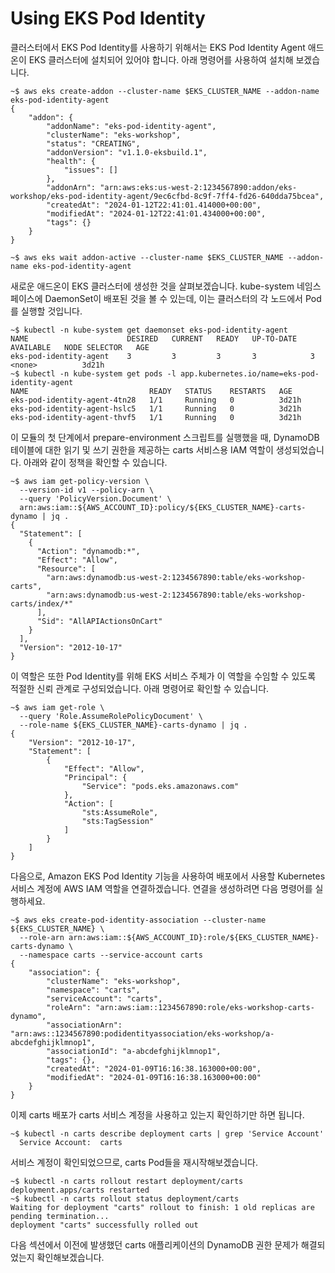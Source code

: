 # Using EKS Pod Identity

클러스터에서 EKS Pod Identity를 사용하기 위해서는 EKS Pod Identity Agent 애드온이 EKS 클러스터에 설치되어 있어야 합니다. 아래 명령어를 사용하여 설치해 보겠습니다.

```
~$ aws eks create-addon --cluster-name $EKS_CLUSTER_NAME --addon-name eks-pod-identity-agent
{
    "addon": {
        "addonName": "eks-pod-identity-agent",
        "clusterName": "eks-workshop",
        "status": "CREATING",
        "addonVersion": "v1.1.0-eksbuild.1",
        "health": {
            "issues": []
        },
        "addonArn": "arn:aws:eks:us-west-2:1234567890:addon/eks-workshop/eks-pod-identity-agent/9ec6cfbd-8c9f-7ff4-fd26-640dda75bcea",
        "createdAt": "2024-01-12T22:41:01.414000+00:00",
        "modifiedAt": "2024-01-12T22:41:01.434000+00:00",
        "tags": {}
    }
}
 
~$ aws eks wait addon-active --cluster-name $EKS_CLUSTER_NAME --addon-name eks-pod-identity-agent
```

새로운 애드온이 EKS 클러스터에 생성한 것을 살펴보겠습니다. kube-system 네임스페이스에 DaemonSet이 배포된 것을 볼 수 있는데, 이는 클러스터의 각 노드에서 Pod를 실행할 것입니다.

```
~$ kubectl -n kube-system get daemonset eks-pod-identity-agent
NAME                      DESIRED   CURRENT   READY   UP-TO-DATE   AVAILABLE   NODE SELECTOR   AGE
eks-pod-identity-agent    3         3         3       3            3           <none>          3d21h
~$ kubectl -n kube-system get pods -l app.kubernetes.io/name=eks-pod-identity-agent
NAME                           READY   STATUS    RESTARTS   AGE
eks-pod-identity-agent-4tn28   1/1     Running   0          3d21h
eks-pod-identity-agent-hslc5   1/1     Running   0          3d21h
eks-pod-identity-agent-thvf5   1/1     Running   0          3d21h
```

이 모듈의 첫 단계에서 prepare-environment 스크립트를 실행했을 때, DynamoDB 테이블에 대한 읽기 및 쓰기 권한을 제공하는 carts 서비스용 IAM 역할이 생성되었습니다. 아래와 같이 정책을 확인할 수 있습니다.

```
~$ aws iam get-policy-version \
  --version-id v1 --policy-arn \
  --query 'PolicyVersion.Document' \
  arn:aws:iam::${AWS_ACCOUNT_ID}:policy/${EKS_CLUSTER_NAME}-carts-dynamo | jq .
{
  "Statement": [
    {
      "Action": "dynamodb:*",
      "Effect": "Allow",
      "Resource": [
        "arn:aws:dynamodb:us-west-2:1234567890:table/eks-workshop-carts",
        "arn:aws:dynamodb:us-west-2:1234567890:table/eks-workshop-carts/index/*"
      ],
      "Sid": "AllAPIActionsOnCart"
    }
  ],
  "Version": "2012-10-17"
}
```



이 역할은 또한 Pod Identity를 위해 EKS 서비스 주체가 이 역할을 수임할 수 있도록 적절한 신뢰 관계로 구성되었습니다. 아래 명령어로 확인할 수 있습니다.

```
~$ aws iam get-role \
  --query 'Role.AssumeRolePolicyDocument' \
  --role-name ${EKS_CLUSTER_NAME}-carts-dynamo | jq .
{
    "Version": "2012-10-17",
    "Statement": [
        {
            "Effect": "Allow",
            "Principal": {
                "Service": "pods.eks.amazonaws.com"
            },
            "Action": [
                "sts:AssumeRole",
                "sts:TagSession"
            ]
        }
    ]
}
```



다음으로, Amazon EKS Pod Identity 기능을 사용하여 배포에서 사용할 Kubernetes 서비스 계정에 AWS IAM 역할을 연결하겠습니다. 연결을 생성하려면 다음 명령어를 실행하세요.

```
~$ aws eks create-pod-identity-association --cluster-name ${EKS_CLUSTER_NAME} \
  --role-arn arn:aws:iam::${AWS_ACCOUNT_ID}:role/${EKS_CLUSTER_NAME}-carts-dynamo \
  --namespace carts --service-account carts
{
    "association": {
        "clusterName": "eks-workshop",
        "namespace": "carts",
        "serviceAccount": "carts",
        "roleArn": "arn:aws:iam::1234567890:role/eks-workshop-carts-dynamo",
        "associationArn": "arn:aws::1234567890:podidentityassociation/eks-workshop/a-abcdefghijklmnop1",
        "associationId": "a-abcdefghijklmnop1",
        "tags": {},
        "createdAt": "2024-01-09T16:16:38.163000+00:00",
        "modifiedAt": "2024-01-09T16:16:38.163000+00:00"
    }
}
```

이제 carts 배포가 carts 서비스 계정을 사용하고 있는지 확인하기만 하면 됩니다.

```
~$ kubectl -n carts describe deployment carts | grep 'Service Account'
  Service Account:  carts
```

서비스 계정이 확인되었으므로, carts Pod들을 재시작해보겠습니다.

```
~$ kubectl -n carts rollout restart deployment/carts
deployment.apps/carts restarted
~$ kubectl -n carts rollout status deployment/carts
Waiting for deployment "carts" rollout to finish: 1 old replicas are pending termination...
deployment "carts" successfully rolled out
```

다음 섹션에서 이전에 발생했던 carts 애플리케이션의 DynamoDB 권한 문제가 해결되었는지 확인해보겠습니다.

